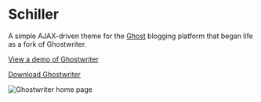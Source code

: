 # Schiller

A simple AJAX-driven theme for the [Ghost](http://github.com/tryghost/ghost/) blogging platform that began life as a fork of Ghostwriter.

[View a demo of Ghostwriter](http://roryg.github.io/ghostwriter)

[Download Ghostwriter](https://github.com/roryg/ghostwriter/archive/master.zip)

![Ghostwriter home page](https://github.com/roryg/ghostwriter/blob/master/screenshot.png?raw=true)
